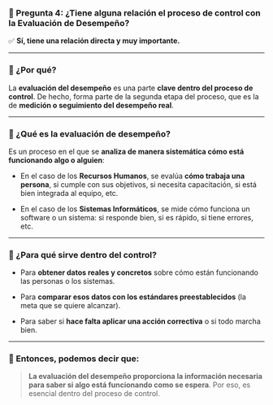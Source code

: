 ### 📌 Pregunta 4: ¿Tiene alguna relación el proceso de control con la Evaluación de Desempeño?

✅ **Sí, tiene una relación directa y muy importante.**

---

### 🔄 ¿Por qué?

La **evaluación del desempeño** es una parte **clave dentro del proceso de control**. De hecho, forma parte de la segunda etapa del proceso, que es la de **medición o seguimiento del desempeño real**.

---

### 📌 ¿Qué es la evaluación de desempeño?

Es un proceso en el que se **analiza de manera sistemática cómo está funcionando algo o alguien**:

- En el caso de los **Recursos Humanos**, se evalúa **cómo trabaja una persona**, si cumple con sus objetivos, si necesita capacitación, si está bien integrada al equipo, etc.
    
- En el caso de los **Sistemas Informáticos**, se mide cómo funciona un software o un sistema: si responde bien, si es rápido, si tiene errores, etc.
    

---

### 🎯 ¿Para qué sirve dentro del control?

- Para **obtener datos reales y concretos** sobre cómo están funcionando las personas o los sistemas.
    
- Para **comparar esos datos con los estándares preestablecidos** (la meta que se quiere alcanzar).
    
- Para saber si **hace falta aplicar una acción correctiva** o si todo marcha bien.
    

---

### 🧠 Entonces, podemos decir que:

> **La evaluación del desempeño proporciona la información necesaria para saber si algo está funcionando como se espera**. Por eso, es esencial dentro del proceso de control.

